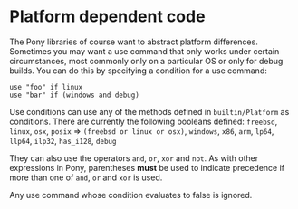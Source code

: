 # Platform dependent code

The Pony libraries of course want to abstract platform differences.
Sometimes you may want a use command that only works under certain
circumstances, most commonly only on a particular OS or only for debug
builds. You can do this by specifying a condition for a use command:

```pony
use "foo" if linux
use "bar" if (windows and debug)
```

Use conditions can use any of the methods defined in `builtin/Platform` as conditions.
There are currently the following booleans defined:
`freebsd`, `linux`, `osx`, `posix` => `(freebsd or linux or osx)`,
`windows`, `x86`, `arm`, `lp64`, `llp64`, `ilp32`, `has_i128`, `debug`

They can also use the operators `and`, `or`, `xor` and `not`. As with other expressions in Pony, parentheses __must__ be used to indicate precedence if more than one of `and`, `or` and `xor` is used.

Any use command whose condition evaluates to false is ignored.
